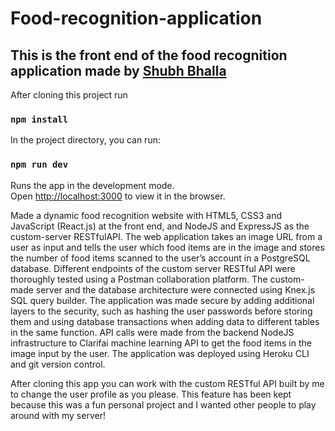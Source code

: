# Food-recognition-application

## This is the front end of the food recognition application made by [Shubh Bhalla](https://www.linkedin.com/in/shubh-bhalla-b86693a7/)

After cloning this project run

### `npm install`

In the project directory, you can run:

### `npm run dev`

Runs the app in the development mode.\
Open [http://localhost:3000](http://localhost:3000) to view it in the browser.

Made a dynamic food recognition website with HTML5, CSS3 and JavaScript (React.js) at the front end, and NodeJS and ExpressJS as the custom-server RESTfulAPI.
The web application takes an image URL from a user as input and tells the user which food items are in the image and stores the number of food items scanned to the user’s account in a PostgreSQL database.
Different endpoints of the custom server RESTful API were thoroughly tested using a Postman collaboration platform. The custom-made server and the database architecture were connected using Knex.js SQL query builder.
The application was made secure by adding additional layers to the security, such as hashing the user passwords before storing them and using database transactions when adding data to different tables in the same function.
API calls were made from the backend NodeJS infrastructure to Clarifai machine learning API to get the food items in the image input by the user.
The application was deployed using Heroku CLI and git version control.

After cloning this app you can work with the custom RESTful API built by me to change the user profile as you please. This feature has been kept because this was a fun personal project and I wanted other people to play around with my server!

